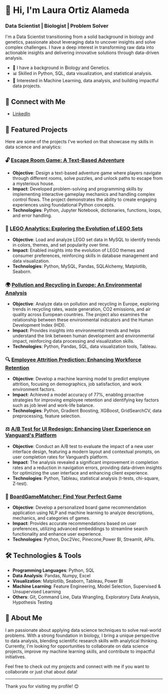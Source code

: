 # 👋 Hi, I'm Laura Ortiz Alameda

### Data Scientist | Biologist | Problem Solver

I'm a Data Scientist transitioning from a solid background in biology and genetics, passionate about leveraging data to uncover insights and solve complex challenges. I have a deep interest in transforming raw data into actionable insights and delivering innovative solutions through data-driven analysis.

- 🔬 I have a background in Biology and Genetics.
- 📊 Skilled in Python, SQL, data visualization, and statistical analysis.
- 🤖 Interested in Machine Learning, data analysis, and building impactful data projects.

## 🔗 Connect with Me

- [LinkedIn](https://www.linkedin.com/in/laura-ortiz-alameda/)

## 📂 Featured Projects

Here are some of the projects I've worked on that showcase my skills in data science and analytics:

### 🔓 [Escape Room Game: A Text-Based Adventure](https://github.com/LOA395/Escape-Room)
- **Objective**: Design a text-based adventure game where players navigate through different rooms, solve puzzles, and unlock paths to escape from a mysterious house.
- **Impact**: Developed problem-solving and programming skills by implementing interactive gameplay mechanics and handling complex control flows. The project demonstrates the ability to create engaging experiences using foundational Python concepts.
- **Technologies**: Python, Jupyter Notebook, dictionaries, functions, loops, and error handling.

### 🧩 [LEGO Analytics: Exploring the Evolution of LEGO Sets](https://github.com/LOA395/LEGO_Project)
- **Objective**: Load and analyze LEGO set data in MySQL to identify trends in colors, themes, and set popularity over time.
- **Impact**: Enabled insights into the evolution of LEGO themes and consumer preferences, reinforcing skills in database management and data visualization.
- **Technologies**: Python, MySQL, Pandas, SQLAlchemy, Matplotlib, Seaborn​.

### 🌍 [Pollution and Recycling in Europe: An Environmental Analysis](https://github.com/LOA395/Proyecto-de-Contaminacion-y-Reciclaje-en-Europa)
- **Objective**: Analyze data on pollution and recycling in Europe, exploring trends in recycling rates, waste generation, CO2 emissions, and air quality across European countries. The project also examines the relationship between these environmental indicators and the Human Development Index (HDI).
- **Impact**: Provides insights into environmental trends and helps understand the link between human development and environmental impact, reinforcing data processing and visualization skills.
- **Technologies**: Python, Pandas, SQL, data visualization tools, Tableau.

### 🔍 [Employee Attrition Prediction: Enhancing Workforce Retention](https://github.com/LOA395/how_to_prevent_employee_burnout.git)
- **Objective**: Develop a machine learning model to predict employee attrition, focusing on demographics, job satisfaction, and work environment factors.
- **Impact**: Achieved a model accuracy of 77%, enabling proactive strategies for improving employee retention and identifying key factors such as job level and work-life balance.
- **Technologies**: Python, Gradient Boosting, XGBoost, GridSearchCV, data preprocessing, feature selection.

### ⚖️ [A/B Test for UI Redesign: Enhancing User Experience on Vanguard's Platform](https://github.com/LOA395/vanguard-ab-test.git)
- **Objective**: Conduct an A/B test to evaluate the impact of a new user interface design, featuring a modern layout and contextual prompts, on user completion rates for Vanguard’s platform.
- **Impact**: The analysis revealed a significant improvement in completion rates and a reduction in navigation errors, providing data-driven insights for optimizing the user interface and enhancing client experience.
- **Technologies**: Python, Tableau, statistical analysis (t-tests, chi-square, Z-test).

### 🎲 [BoardGameMatcher: Find Your Perfect Game](https://github.com/LOA395/GameMatcher.git)
- **Objective**: Develop a personalized board game recommendation application using NLP and machine learning to analyze descriptions, mechanics, and categories of games.
- **Impact**: Provides accurate recommendations based on user preferences, utilizing advanced embeddings to streamline search functionality and enhance user experience.
- **Technologies**: Python, Doc2Vec, Pinecone,Power BI, Streamlit, APIs.


## 🛠️ Technologies & Tools

- **Programming Languages**: Python, SQL
- **Data Analysis**: Pandas, Numpy, Excel
- **Visualization**: Matplotlib, Seaborn, Tableau, Power BI
- **Machine Learning**: Feature Engineering, Model Selection, Supervised & Unsupervised Learning
- **Others**: Git, Command Line, Data Wrangling, Exploratory Data Analysis, Hypothesis Testing

## 🚀 About Me

I am passionate about applying data science techniques to solve real-world problems. With a strong foundation in biology, I bring a unique perspective to data analysis, blending scientific research skills with analytical thinking. Currently, I'm looking for opportunities to collaborate on data science projects, improve my machine learning skills, and contribute to impactful initiatives.

Feel free to check out my projects and connect with me if you want to collaborate or just chat about data!

---

Thank you for visiting my profile! 😊
